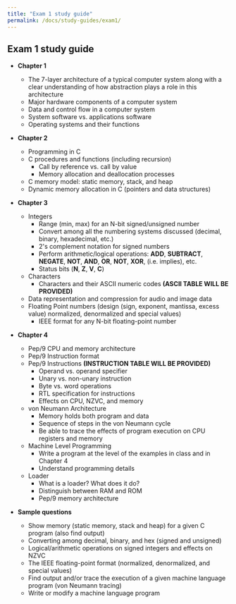 ```yaml
---
title: "Exam 1 study guide"
permalink: /docs/study-guides/exam1/
---
```


## Exam 1 study guide

* **Chapter 1**
  * The 7-layer architecture of a typical computer system along with a clear understanding of how abstraction plays a role in this architecture
  * Major hardware components of a computer system
  * Data and control flow in a computer system
  * System software vs. applications software
  * Operating systems and their functions

* **Chapter 2**
  * Programming in C
  * C procedures and functions (including recursion)
    * Call by reference vs. call by value
    * Memory allocation and deallocation processes
  * C memory model: static memory, stack, and heap
  * Dynamic memory allocation in C (pointers and data structures)

* **Chapter 3**
  * Integers
    * Range (min, max) for an N-bit signed/unsigned number
    * Convert among all the numbering systems discussed (decimal, binary, hexadecimal, etc.)
    * 2's complement notation for signed numbers
    * Perform arithmetic/logical operations: **ADD**, **SUBTRACT**, **NEGATE**, **NOT**, **AND**, **OR**, **NOT**, **XOR**, <span class="fa fa-long-arrow-right"></span> (i.e. implies), etc.
    * Status bits (**N**, **Z**, **V**, **C**)
  * Characters
    * Characters and their ASCII numeric codes **(ASCII TABLE WILL BE PROVIDED)**
  * Data representation and compression for audio and image data
  * Floating Point numbers (design (sign, exponent, mantissa, excess value) normalized, denormalized and special values)
    * IEEE format for any N-bit floating-point number

* **Chapter 4**
  * Pep/9 CPU and memory architecture
  * Pep/9 Instruction format
  * Pep/9 Instructions **(INSTRUCTION TABLE WILL BE PROVIDED)**
    * Operand vs. operand specifier
    * Unary vs. non-unary instruction
    * Byte vs. word operations
    * RTL specification for instructions
    * Effects on CPU, NZVC, and memory
  * von Neumann Architecture
    * Memory holds both program and data
    * Sequence of steps in the von Neumann cycle
    * Be able to trace the effects of program execution on CPU registers and memory
  * Machine Level Programming
    * Write a program at the level of the examples in class and in Chapter 4
    * Understand programming details
  * Loader
    * What is a loader? What does it do?
    * Distinguish between RAM and ROM
    * Pep/9 memory architecture

* **Sample questions**
  * Show memory (static memory, stack and heap) for a given C program (also find output)
  * Converting among decimal, binary, and hex (signed and unsigned)
  * Logical/arithmetic operations on signed integers and effects on NZVC
  * The IEEE floating-point format (normalized, denormalized, and special values)
  * Find output and/or trace the execution of a given machine language program (von Neumann tracing)
  * Write or modify a machine language program
